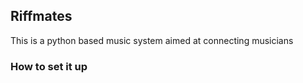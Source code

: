 ## Riffmates

This is a python based music system aimed at connecting musicians

### How to set it up 